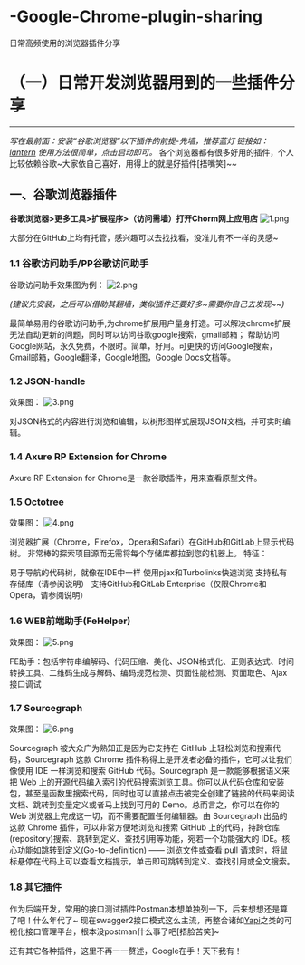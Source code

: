 # -Google-Chrome-plugin-sharing
日常高频使用的浏览器插件分享
# （一）日常开发浏览器用到的一些插件分享
---

_写在最前面：安装“谷歌浏览器”以下插件的前提-先墙，推荐蓝灯 链接如：[lantern](
https://github.com/getlantern/lantern) 使用方法很简单，点击启动即可。_
各个浏览器都有很多好用的插件，个人比较依赖谷歌~大家依自己喜好，用得上的就是好插件[捂嘴笑]~~

## 一、谷歌浏览器插件
__谷歌浏览器>更多工具>扩展程序>（访问需墙）打开Chorm网上应用店__
![1.png](1.png)



大部分在GitHub上均有托管，感兴趣可以去找找看，没准儿有不一样的灵感~
### 1.1 谷歌访问助手/PP谷歌访问助手
谷歌访问助手效果图为例：
![2.png](2.png)

*(建议先安装，之后可以借助其翻墙，类似插件还要好多~需要你自己去发现~~)*

最简单易用的谷歌访问助手,为chrome扩展用户量身打造。可以解决chrome扩展无法自动更新的问题，同时可以访问谷歌google搜索，gmail邮箱；
帮助访问Google网站，永久免费，不限时。简单，好用。可更快的访问Google搜索，Gmail邮箱，Google翻译，Google地图，Google Docs文档等。
### 1.2 JSON-handle
效果图：
![3.png](3.png)



对JSON格式的内容进行浏览和编辑，以树形图样式展现JSON文档，并可实时编辑。
### 1.4 Axure RP Extension for Chrome

Axure RP Extension for Chrome是一款谷歌插件，用来查看原型文件。
### 1.5 Octotree
效果图：
![4.png](4.png)


浏览器扩展（Chrome，Firefox，Opera和Safari）在GitHub和GitLab上显示代码树。 非常棒的探索项目源而无需将每个存储库都拉到您的机器上。 特征：

易于导航的代码树，就像在IDE中一样
使用pjax和Turbolinks快速浏览
支持私有存储库（请参阅说明）
支持GitHub和GitLab Enterprise（仅限Chrome和Opera，请参阅说明）
### 1.6 WEB前端助手(FeHelper)
效果图：
![5.png](5.png)

FE助手：包括字符串编解码、代码压缩、美化、JSON格式化、正则表达式、时间转换工具、二维码生成与解码、编码规范检测、页面性能检测、页面取色、Ajax接口调试
### 1.7 Sourcegraph
效果图：
![6.png](6.png)

Sourcegraph 被大众广为熟知正是因为它支持在 GitHub 上轻松浏览和搜索代码，Sourcegraph 这款 Chrome 插件称得上是开发者必备的插件，它可以让我们像使用 IDE 一样浏览和搜索 GitHub 代码。Sourcegraph 是一款能够根据语义来把 Web 上的开源代码编入索引的代码搜索浏览工具。你可以从代码仓库和安装包，甚至是函数里搜索代码，同时也可以直接点击被完全创建了链接的代码来阅读文档、跳转到变量定义或者马上找到可用的 Demo。总而言之，你可以在你的 Web 浏览器上完成这一切，而不需要配置任何编辑器。由 Sourcegraph 出品的这款 Chrome 插件，可以非常方便地浏览和搜索 GitHub 上的代码，持跨仓库(repository)搜索、跳转到定义、查找引用等功能，宛若一个功能强大的 IDE。核心功能如跳转到定义(Go-to-definition) —— 浏览文件或查看 pull 请求时，将鼠标悬停在代码上可以查看文档提示，单击即可跳转到定义、查找引用或全文搜索。
### 1.8 其它插件
作为后端开发，常用的接口测试插件Postman本想单独列一下，后来想想还是算了吧！什么年代了~ 现在swagger2接口模式这么主流，再整合诸如[Yapi](https://github.com/YMFE/yapi)之类的可视化接口管理平台，根本没postman什么事了吧[捂脸苦笑]~
 
 还有其它各种插件，这里不再一一赘述，Google在手！天下我有！
 




